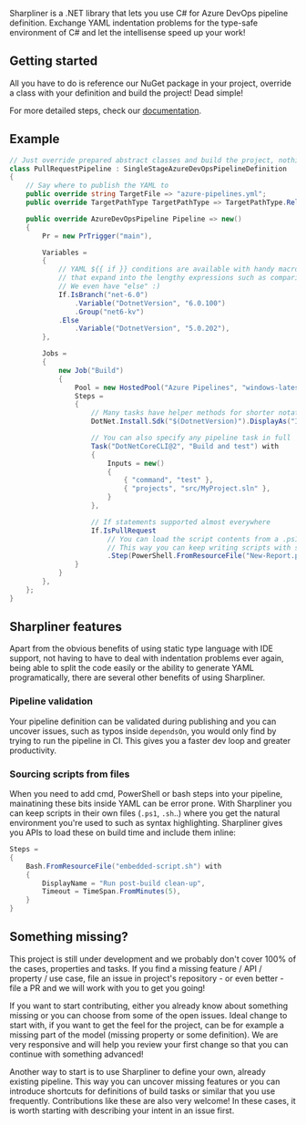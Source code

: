 Sharpliner is a .NET library that lets you use C# for Azure DevOps pipeline definition.
Exchange YAML indentation problems for the type-safe environment of C# and let the intellisense speed up your work!

## Getting started

All you have to do is reference our NuGet package in your project, override a class with your definition and build the project! Dead simple!

For more detailed steps, check our [documentation](https://github.com/sharpliner/sharpliner/blob/main/docs/AzureDevOps/GettingStarted.md).

## Example

```csharp
// Just override prepared abstract classes and build the project, nothing else is needed!
class PullRequestPipeline : SingleStageAzureDevOpsPipelineDefinition
{
    // Say where to publish the YAML to
    public override string TargetFile => "azure-pipelines.yml";
    public override TargetPathType TargetPathType => TargetPathType.RelativeToGitRoot;

    public override AzureDevOpsPipeline Pipeline => new()
    {
        Pr = new PrTrigger("main"),

        Variables =
        {
            // YAML ${{ if }} conditions are available with handy macros
            // that expand into the lengthy expressions such as comparing branch names.
            // We even have "else" :)
            If.IsBranch("net-6.0")
                .Variable("DotnetVersion", "6.0.100")
                .Group("net6-kv")
            .Else
                .Variable("DotnetVersion", "5.0.202"),
        },

        Jobs =
        {
            new Job("Build")
            {
                Pool = new HostedPool("Azure Pipelines", "windows-latest"),
                Steps =
                {
                    // Many tasks have helper methods for shorter notation
                    DotNet.Install.Sdk("$(DotnetVersion)").DisplayAs("Install .NET SDK"),

                    // You can also specify any pipeline task in full
                    Task("DotNetCoreCLI@2", "Build and test") with
                    {
                        Inputs = new()
                        {
                            { "command", "test" },
                            { "projects", "src/MyProject.sln" },
                        }
                    },

                    // If statements supported almost everywhere
                    If.IsPullRequest
                        // You can load the script contents from a .ps1 file and inline them into the YAML
                        // This way you can keep writing scripts with syntax highlighting and IDE support
                        .Step(PowerShell.FromResourceFile("New-Report.ps1", "Create build report")),
                }
            }
        },
    };
}
```

## Sharpliner features

Apart from the obvious benefits of using static type language with IDE support, not having to have to deal with indentation problems ever again, being able to split the code easily or the ability to generate YAML programatically, there are several other benefits of using Sharpliner.

### Pipeline validation
Your pipeline definition can be validated during publishing and you can uncover issues, such as typos inside `dependsOn`, you would only find by trying to run the pipeline in CI.
This gives you a faster dev loop and greater productivity.

### Sourcing scripts from files
When you need to add cmd, PowerShell or bash steps into your pipeline, mainatining these bits inside YAML can be error prone.
With Sharpliner you can keep scripts in their own files (`.ps1`, `.sh`..) where you get the natural environment you're used to such as syntax highlighting.
Sharpliner gives you APIs to load these on build time and include them inline:

```csharp
Steps =
{
    Bash.FromResourceFile("embedded-script.sh") with
    {
        DisplayName = "Run post-build clean-up",
        Timeout = TimeSpan.FromMinutes(5),
    }
}
```

## Something missing?

This project is still under development and we probably don't cover 100% of the cases, properties and tasks. If you find a missing feature / API / property / use case, file an issue in project's repository - or even better - file a PR and we will work with you to get you going!

If you want to start contributing, either you already know about something missing or you can choose from some of the open issues.
Ideal change to start with, if you want to get the feel for the project, can be for example a missing part of the model (missing property or some definition).
We are very responsive and will help you review your first change so that you can continue with something advanced!

Another way to start is to use Sharpliner to define your own, already existing pipeline.
This way you can uncover missing features or you can introduce shortcuts for definitions of build tasks or similar that you use frequently.
Contributions like these are also very welcome!
In these cases, it is worth starting with describing your intent in an issue first.
